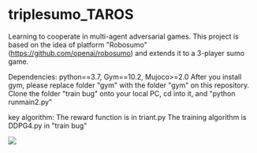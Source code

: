 # triplesumo_TAROS
Learning to cooperate in multi-agent adversarial games.
This project is based on the idea of platform "Robosumo" (https://github.com/openai/robosumo) and extends it to a 3-player sumo game. 

Dependencies: python==3.7, Gym==10.2, Mujoco>=2.0
After you install gym, please replace folder "gym" with the folder "gym" on this repository. 
Clone the folder "train bug" onto your local PC, cd into it, and "python runmain2.py"

key algorithm:
The reward function is in triant.py
The training algorithm is DDPG4.py in "train bug"

![](https://github.com/niart/triplesumo_TAROS/blob/main/25_35.gif)
